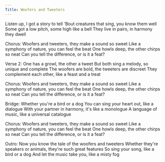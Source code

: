 ```yaml
---
Title: Woofers and Tweeters
---
```

Listen up, I got a story to tell
'Bout creatures that sing, you know them well
Some got a low pitch, some high like a bell
They live in pairs, in harmony they dwell

Chorus:
Woofers and tweeters, they make a sound so sweet
Like a symphony of nature, you can feel the beat
One howls deep, the other chirps so neat
Can you tell the difference, or is it a feat?

Verse 2:
One has a growl, the other a tweet
But both sing a melody, so unique and complete
The woofers are bold, the tweeters are discreet
They complement each other, like a feast and a treat

Chorus:
Woofers and tweeters, they make a sound so sweet
Like a symphony of nature, you can feel the beat
One howls deep, the other chirps so neat
Can you tell the difference, or is it a feat?

Bridge:
Whether you're a bird or a dog
You can sing your heart out, like a dialogue
With your partner in harmony, it's like a monologue
A language of music, like a universal catalogue

Chorus:
Woofers and tweeters, they make a sound so sweet
Like a symphony of nature, you can feel the beat
One howls deep, the other chirps so neat
Can you tell the difference, or is it a feat?

Outro:
Now you know the tale of the woofers and tweeters
Whether they're speakers or animals, they're such great features
So sing your song, like a bird or a dog
And let the music take you, like a misty fog
